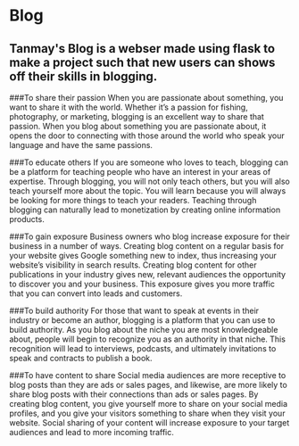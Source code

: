 # Blog
## Tanmay's Blog is a webser made using flask to make a project such that new users can shows off their skills in blogging.

###To share their passion
When you are passionate about something, you want to share it with the world. Whether it’s a passion for fishing, photography, or marketing, blogging is an excellent way to share that passion. When you blog about something you are passionate about, it opens the door to connecting with those around the world who speak your language and have the same passions.

###To educate others
If you are someone who loves to teach, blogging can be a platform for teaching people who have an interest in your areas of expertise. Through blogging, you will not only teach others, but you will also teach yourself more about the topic. You will learn because you will always be looking for more things to teach your readers. Teaching through blogging can naturally lead to monetization by creating online information products.

###To gain exposure
Business owners who blog increase exposure for their business in a number of ways. Creating blog content on a regular basis for your website gives Google something new to index, thus increasing your website’s visibility in search results. Creating blog content for other publications in your industry gives new, relevant audiences the opportunity to discover you and your business. This exposure gives you more traffic that you can convert into leads and customers.

###To build authority
For those that want to speak at events in their industry or become an author, blogging is a platform that you can use to build authority. As you blog about the niche you are most knowledgeable about, people will begin to recognize you as an authority in that niche. This recognition will lead to interviews, podcasts, and ultimately invitations to speak and contracts to publish a book.

###To have content to share
Social media audiences are more receptive to blog posts than they are ads or sales pages, and likewise, are more likely to share blog posts with their connections than ads or sales pages. By creating blog content, you give yourself more to share on your social media profiles, and you give your visitors something to share when they visit your website. Social sharing of your content will increase exposure to your target audiences and lead to more incoming traffic.

